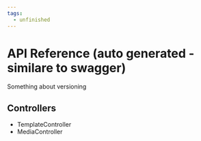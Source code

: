```yaml
---
tags:
  - unfinished
---
```


# API Reference (auto generated - similare to swagger)

Something about versioning

## Controllers

- TemplateController
- MediaController
